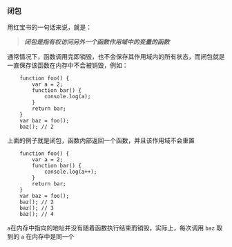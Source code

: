 ### 闭包
 用红宝书的一句话来说，就是：
>  ***闭包是指有权访问另外一个函数作用域中的变量的函数***

通常情况下，函数调用完即销毁，也不会保存其作用域内的所有状态，而闭包就是一直保存该函数在内存中不会被销毁，例如：
```
    function foo() {
        var a = 2;
        function bar() {
            console.log(a);
        }
        return bar;
    }
    var baz = foo();
    baz(); // 2
```
上面的例子就是闭包，函数内部返回一个函数，并且该作用域不会重置

```
    function foo() {
        var a = 2;
        function bar() {
            console.log(a++);
        }
        return bar;
    }
    var baz = foo();
    baz(); // 2
    baz(); // 3
    baz(); // 4
```
`a`在内存中指向的地址并没有随着函数执行结束而销毁，实际上，每次调用 `baz` 取到的 `a` 在内存中是同一个

